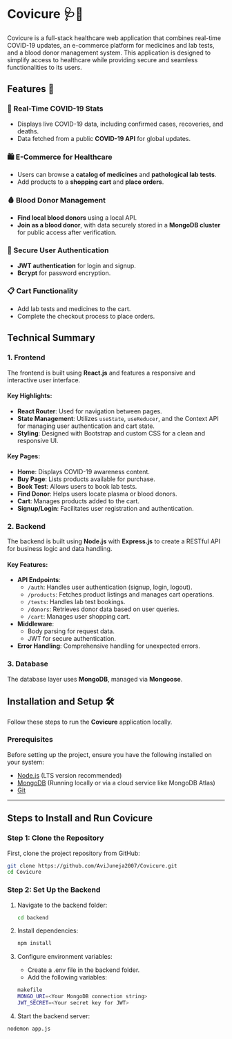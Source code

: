 # Covicure 🩺💊

Covicure is a full-stack healthcare web application that combines real-time COVID-19 updates, an e-commerce platform for medicines and lab tests, and a blood donor management system. This application is designed to simplify access to healthcare while providing secure and seamless functionalities to its users.

## Features 🚀
### 🦠 Real-Time COVID-19 Stats
- Displays live COVID-19 data, including confirmed cases, recoveries, and deaths.
- Data fetched from a public **COVID-19 API** for global updates.
### 🛍️ E-Commerce for Healthcare
- Users can browse a **catalog of medicines** and **pathological lab tests**.
- Add products to a **shopping cart** and **place orders**.
### 🩸 Blood Donor Management
- **Find local blood donors** using a local API.
- **Join as a blood donor**, with data securely stored in a **MongoDB cluster** for public access after verification.
### 🔐 Secure User Authentication
- **JWT authentication** for login and signup.
- **Bcrypt** for password encryption.
### 📋 Cart Functionality
- Add lab tests and medicines to the cart.
- Complete the checkout process to place orders.

## Technical Summary
### 1. Frontend 
The frontend is built using **React.js** and features a responsive and interactive user interface. 

#### Key Highlights:
- **React Router**: Used for navigation between pages.
- **State Management**: Utilizes `useState`, `useReducer`, and the Context API for managing user authentication and cart state.
- **Styling**: Designed with Bootstrap and custom CSS for a clean and responsive UI.

#### Key Pages:
- **Home**: Displays COVID-19 awareness content.
- **Buy Page**: Lists products available for purchase.
- **Book Test**: Allows users to book lab tests.
- **Find Donor**: Helps users locate plasma or blood donors.
- **Cart**: Manages products added to the cart.
- **Signup/Login**: Facilitates user registration and authentication.

### 2. Backend
The backend is built using **Node.js** with **Express.js** to create a RESTful API for business logic and data handling.

#### Key Features:
- **API Endpoints**:
  - `/auth`: Handles user authentication (signup, login, logout).
  - `/products`: Fetches product listings and manages cart operations.
  - `/tests`: Handles lab test bookings.
  - `/donors`: Retrieves donor data based on user queries.
  - `/cart`: Manages user shopping cart.
- **Middleware**:
  - Body parsing for request data.
  - JWT for secure authentication.
- **Error Handling**: Comprehensive handling for unexpected errors.

### 3. Database
The database layer uses **MongoDB**, managed via **Mongoose**.

## Installation and Setup 🛠️

Follow these steps to run the **Covicure** application locally.

### Prerequisites
Before setting up the project, ensure you have the following installed on your system:
- [Node.js](https://nodejs.org/) (LTS version recommended)
- [MongoDB](https://www.mongodb.com/) (Running locally or via a cloud service like MongoDB Atlas)
- [Git](https://git-scm.com/)

---

## Steps to Install and Run Covicure

### Step 1: Clone the Repository
First, clone the project repository from GitHub:
```bash
git clone https://github.com/AviJuneja2007/Covicure.git
cd Covicure
```

### Step 2: Set Up the Backend
1. Navigate to the backend folder:
   ```bash
   cd backend

2. Install dependencies:
   ```bash
   npm install
   ```
3. Configure environment variables:
   - Create a .env file in the backend folder.
   - Add the following variables:
   ```bash
   makefile
   MONGO_URI=<Your MongoDB connection string>
   JWT_SECRET=<Your secret key for JWT>
   ```

4. Start the backend server:
  ```bash
  nodemon app.js
  ```
